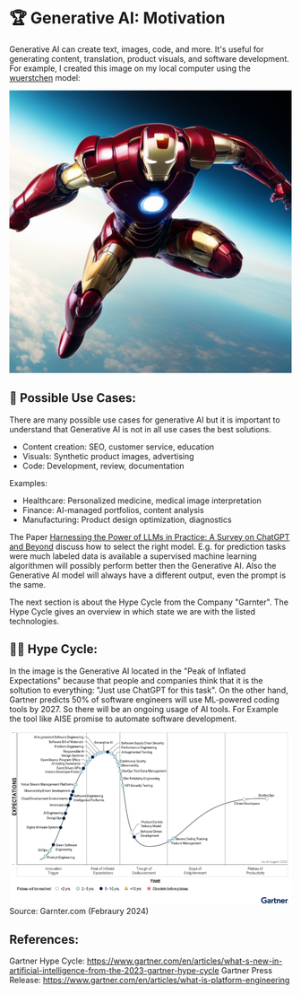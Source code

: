 # 🏆 Generative AI: Motivation

Generative AI can create text, images, code, and more. It's useful for generating content, translation, product visuals, and software development. For example, I created this image on my local computer using the [wuerstchen](https://github.com/dome272/Wuerstchen) model:

![Ironman, AI Generated](./images/motivation/ironman.png)

## 🔑 Possible Use Cases:

There are many possible use cases for generative AI but it is important to understand that Generative AI is not in all use cases the best solutions.

- Content creation: SEO, customer service, education
- Visuals: Synthetic product images, advertising
- Code: Development, review, documentation

Examples:

- Healthcare: Personalized medicine, medical image interpretation
- Finance: AI-managed portfolios, content analysis
- Manufacturing: Product design optimization, diagnostics

The Paper [Harnessing the Power of LLMs in Practice: A Survey on ChatGPT and Beyond](http://arxiv.org/abs/2304.13712) discuss how to select the right model. E.g. for prediction tasks were much labeled data is available a supervised machine learning algorithmen will possibly perform better then the Generative AI. Also the Generative AI model will always have a different output, even the prompt is the same.

The next section is about the Hype Cycle from the Company "Garnter". The Hype Cycle gives an overview in which state we are with the listed technologies.

## 😵‍💫 Hype Cycle:

In the image is the Generative AI located in the "Peak of Inflated Expectations" because that people and companies think that it is the soltution to everything: "Just use ChatGPT for this task". On the other hand, Gartner predicts 50% of software engineers will use ML-powered coding tools by 2027. So there will be an ongoing usage of AI tools. For Example the tool like AISE promise to automate software development.

![Hype Cycle for AI 2023](./images/motivation/swe-hc-image.png)
Source: Garnter.com (Febraury 2024)

## References:

Gartner Hype Cycle: https://www.gartner.com/en/articles/what-s-new-in-artificial-intelligence-from-the-2023-gartner-hype-cycle
Gartner Press Release: https://www.gartner.com/en/articles/what-is-platform-engineering
